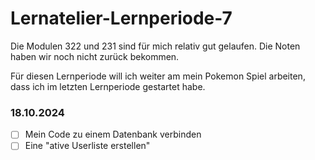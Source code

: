 # Lernatelier-Lernperiode-7

Die Modulen 322 und 231 sind für mich relativ gut gelaufen. Die Noten haben wir noch nicht zurück bekommen. 

Für diesen Lernperiode will ich weiter am mein Pokemon Spiel arbeiten, dass ich im letzten Lernperiode gestartet habe.

### 18.10.2024
- [ ] Mein Code zu einem Datenbank verbinden
- [ ] Eine "ative Userliste erstellen"
